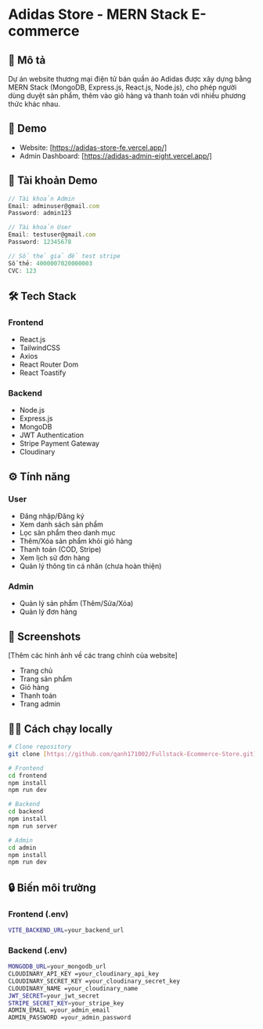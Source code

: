 # Adidas Store - MERN Stack E-commerce

## 📝 Mô tả

Dự án website thương mại điện tử bán quần áo Adidas được xây dựng bằng MERN Stack (MongoDB, Express.js, React.js, Node.js), cho phép người dùng duyệt sản phẩm, thêm vào giỏ hàng và thanh toán với nhiều phương thức khác nhau.

## 🚀 Demo

- Website: [https://adidas-store-fe.vercel.app/]
- Admin Dashboard: [https://adidas-admin-eight.vercel.app/]

## 🔑 Tài khoản Demo

```javascript
// Tài khoản Admin
Email: adminuser@gmail.com
Password: admin123

// Tài khoản User
Email: testuser@gmail.com
Password: 12345678

// Số thẻ giả để test stripe
Số thẻ: 4000007020000003
CVC: 123
```

## 🛠 Tech Stack

### Frontend

- React.js
- TailwindCSS
- Axios
- React Router Dom
- React Toastify

### Backend

- Node.js
- Express.js
- MongoDB
- JWT Authentication
- Stripe Payment Gateway
- Cloudinary

## ⚙️ Tính năng

### User

- Đăng nhập/Đăng ký
- Xem danh sách sản phẩm
- Lọc sản phẩm theo danh mục
- Thêm/Xóa sản phẩm khỏi giỏ hàng
- Thanh toán (COD, Stripe)
- Xem lịch sử đơn hàng
- Quản lý thông tin cá nhân (chưa hoàn thiện)

### Admin

- Quản lý sản phẩm (Thêm/Sửa/Xóa)
- Quản lý đơn hàng

## 📸 Screenshots

[Thêm các hình ảnh về các trang chính của website]

- Trang chủ
- Trang sản phẩm
- Giỏ hàng
- Thanh toán
- Trang admin

## 🏃‍♂️ Cách chạy locally

```bash
# Clone repository
git clone [https://github.com/qanh171002/Fullstack-Ecommerce-Store.git]

# Frontend
cd frontend
npm install
npm run dev

# Backend
cd backend
npm install
npm run server

# Admin
cd admin
npm install
npm run dev
```

## 🔒 Biến môi trường

### Frontend (.env)

```bash
VITE_BACKEND_URL=your_backend_url
```

### Backend (.env)

```bash
MONGODB_URL=your_mongodb_url
CLOUDINARY_API_KEY =your_cloudinary_api_key
CLOUDINARY_SECRET_KEY =your_cloudinary_secret_key
CLOUDINARY_NAME =your_cloudinary_name
JWT_SECRET=your_jwt_secret
STRIPE_SECRET_KEY=your_stripe_key
ADMIN_EMAIL =your_admin_email
ADMIN_PASSWORD =your_admin_password
```
